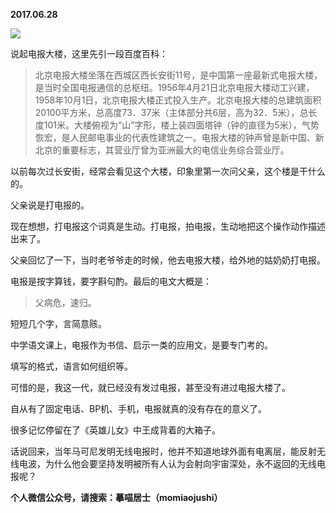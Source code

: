 
          
**2017.06.28**

![](//upload-images.jianshu.io/upload_images/51001-633217bb61550b73.png)


说起电报大楼，这里先引一段百度百科：
>北京电报大楼坐落在西城区西长安街11号，是中国第一座最新式电报大楼，是当时全国电报通信的总枢纽。1956年4月21日北京电报大楼动工兴建，1958年10月1日，北京电报大楼正式投入生产。北京电报大楼的总建筑面积20100平方米，总高度73．37米（主体部分共6层，高为32．5米），总长度101米。大楼俯视为“山”字形，楼上装四面塔钟（钟的直径为5米），气势恢宏，是人民邮电事业的代表性建筑之一。电报大楼的钟声曾是新中国、新北京的重要标志，其营业厅曾为亚洲最大的电信业务综合营业厅。


以前每次过长安街，经常会看见这个大楼，印象里第一次问父亲，这个楼是干什么的。

父亲说是打电报的。

现在想想，打电报这个词真是生动。打电报，拍电报，生动地把这个操作动作描述出来了。

父亲回忆了一下，当时老爷爷走的时候，他去电报大楼，给外地的姑奶奶打电报。

电报是按字算钱，要字斟句酌。最后的电文大概是：
>父病危，速归。


短短几个字，言简意赅。

中学语文课上，电报作为书信、启示一类的应用文，是要专门考的。

填写的格式，语言如何组织等。

可惜的是，我这一代，就已经没有发过电报，甚至没有进过电报大楼了。

自从有了固定电话、BP机、手机，电报就真的没有存在的意义了。

很多记忆停留在了《英雄儿女》中王成背着的大箱子。

话说回来，当年马可尼发明无线电报时，他并不知道地球外面有电离层，能反射无线电波，为什么他会要坚持发明被所有人认为会射向宇宙深处，永不返回的无线电报呢？


**个人微信公众号，请搜索：摹喵居士（momiaojushi）**

        
